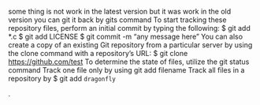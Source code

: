 some thing is not work in the latest version but it was work in the old version  you can git it back by gits command 
To start tracking these repository files, perform an initial commit by typing the following:
$ git add *.c
$ git add LICENSE
$ git commit -m “any message here”
You can also create a copy of an existing Git repository from a particular server by using the clone command with a repository’s URL:
$ git clone https://github.com/test
To determine the state of files, utilize the git status command
Track one file only by using git add filename
Track all files in a repository by  $ git add 
`dragonfly`

.

